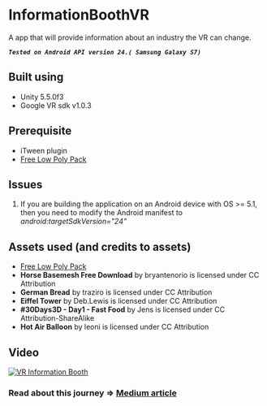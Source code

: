 # InformationBoothVR
A app that will provide information about an industry the VR can change.


***`Tested on Android API version 24.( Samsung Galaxy S7)`***

## Built using
- Unity 5.5.0f3
- Google VR sdk v1.0.3


## Prerequisite
- iTween plugin
- [Free Low Poly Pack](https://www.cgtrader.com/items/399270/download-page)

## Issues
 1) If you are building the application on an Android device with OS >= 5.1, then you need to modify the Android manifest to *android:targetSdkVersion="24"*
 
## Assets used (and credits to assets)
- [Free Low Poly Pack](https://www.cgtrader.com/items/399270/download-page)
- **Horse Basemesh Free Download** by bryantenorio is licensed under CC Attribution
- **German Bread** by traziro is licensed under CC Attribution
- **Eiffel Tower** by Deb.Lewis is licensed under CC Attribution
- **#30Days3D - Day1 - Fast Food** by Jens is licensed under CC Attribution-ShareAlike
- **Hot Air Balloon** by leoni is licensed under CC Attribution

## Video
[![VR Information Booth](https://cdn-images-1.medium.com/max/1200/1*3iBzcJWenH7KSKxJgvu59w.jpeg)](https://www.youtube.com/watch?v=PX7rYyyys3s)

### Read about this journey => [Medium article](https://medium.com/@reuben.coutinho/vr-information-booth-bc0751a28e4d#.cs87ibly1)
